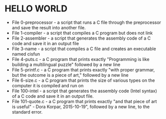 # HELLO WORLD
* File 0-preprocessor - a script that runs a C file through the preprocessor and save the result into another file.
* File 1-compiler - a script that compiles a C program but does not link
* File 2-assembler - a script that generates the assembly code of a C code and save it in an output file
* File 3-name -  a script that compiles a C file and creates an executable named cisfun
* File 4-puts.c -  a C program that prints exactly "Programming is like building a multilingual puzzle" followed by a new line
* File 5-printf.c - a C program that prints exactly "with proper grammar, but the outcome is a piece of art," followed by a new line
* File 6-size.c - a C program that prints the size of various types on the computer it is compiled and run on
* File 100-intel - a script that generates the assembly code (Intel syntax) of a C code and save it in an output file.
* File 101-quote.c - a C program that prints exactly "and that piece of art is useful" - Dora Korpar, 2015-10-19", followed by a new line, to the standard error.
